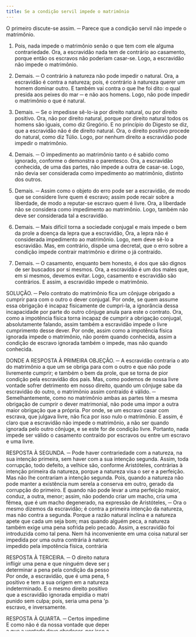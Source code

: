 ```yaml
---
title: Se a condição servil impede o matrimônio
---
```


O primeiro discute-se assim. ─ Parece que a condição servil não impede o matrimônio.  

1. Pois, nada impede o matrimônio senão o que tem com ele alguma contrariedade. Ora, a escravidão nada tem de contrário ao casamento, porque então os escravos não poderiam casar-se. Logo, a escravidão não impede o matrimônio.  

2. Demais. ─ O contrário à natureza não pode impedir o natural. Ora, a escravidão é contra a natureza; pois, é contrário à natureza querer um homem dominar outro. E também vai contra o que lhe foi dito: o qual presida aos peixes do mar ─ e não aos homens. Logo, não pode impedir o matrimônio o que é natural.  

3. Demais. ─ Se o impedisse sê-lo-ia por direito natural, ou por direito positivo. Ora, não por direito natural, porque por direito natural todos os homens são iguais, como diz Gregório. E no princípio do Digesto se diz, que a escravidão não é de direito natural. Ora, o direito positivo procede do natural, como diz Túlio. Logo, por nenhum direito a escravidão pode impedir o matrimônio.  

4. Demais. ─ O impedimento ao matrimônio tanto o é sabido como ignorado, conforme o demonstra o parentesco. Ora, a escravidão conhecida, de uma das partes, não impede a outra de casar-se. Logo, não devia ser considerada como impedimento ao matrimônio, distinto dos outros.  

5. Demais. ─ Assim como o objeto do erro pode ser a escravidão, de modo que se considere livre quem é escravo; assim pode recair sobre a liberdade, de modo a reputar-se escravo quem é livre. Ora, a liberdade não se considera como impedimento ao matrimônio. Logo, também não deve ser considerada tal a escravidão.  

6. Demais. ─ Mais difícil torna a sociedade conjugal e mais impede o bem da prole a doença da lepra que a escravidão, Ora, a lepra não é considerada impedimento ao matrimônio. Logo, nem deve sê-lo a escravidão.  Mas, em contrário, dispõe uma decretal, que o erro sobre a condição impede contrair matrimônio e dirime o já contraído.  

2. Demais. ─ O casamento, enquanto bem honesto, é dos que são dignos de ser buscados por si mesmos. Ora, a escravidão é um dos males que, em si mesmos, devemos evitar. Logo, casamento e escravidão são contrários. E assim, a escravidão impede o matrimônio.  

SOLUÇÃO. ─ Pelo contrato do matrimônio fica um cônjuge obrigado a cumprir para com o outro o dever conjugal. Por onde, se quem assume essa obrigação é incapaz fisicamente de cumpri-la, a ignorância dessa incapacidade por parte do outro cônjuge anula para este o contrato. Ora, como a impotência física torna incapaz de cumprir a obrigação conjugal, absolutamente falando, assim também a escravidão impede o livre cumprimento desse dever. Por onde, assim como a impotência física ignorada impede o matrimônio, não porém quando conhecida, assim a condição de escravo ignorada também o impede, mas não quando conhecida. 

DONDE A RESPOSTA À PRIMEIRA OBJEÇÃO. ─ A escravidão contraria o ato do matrimônio a que um se obriga para com o outro e que não pode livremente cumprir; e também o bem da prole, que se torna de pior condição pela escravidão dos pais. Mas, como podemos de nossa livre vontade sofrer detrimento em nosso direito, quando um cônjuge sabe da escravidão do outro, o matrimônio assim contraído é válido. ─ Semelhantemente, como no matrimônio ambas as partes têm a mesma obrigação de cumprir o dever matrimonial, não pode uma impor a outra maior obrigação que a própria. Por onde, se um escravo casar com escrava, que julgava livre, não fica por isso nulo o matrimônio. E assim, é claro que a escravidão não impede o matrimônio, a não ser quando ignorada pelo outro cônjuge, e se este for de condição livre. Portanto, nada impede ser válido o casamento contraído por escravos ou entre um escravo e uma livre.  

RESPOSTA À SEGUNDA. ─ Pode haver contrariedade com a natureza, na sua intenção primeira, sem haver com a sua intenção segunda. Assim, toda corrupção, todo defeito, a velhice são, conforme Aristóteles, contrárias à intenção primeira da natureza, porque a natureza visa o ser e a perfeição. Mas não lhe contrariam a intenção segunda. Pois, quando a natureza não pode manter a existência num serela a conserva em outro, gerado da corrupção do primeiro. E quando não pode levar a uma perfeição maior, conduz, a outra, menor; assim, não podendo criar um macho, cria uma fêmea, que é um macho degenerado, na expressão de Aristóteles, ─ Ora o mesmo dizemos da escravidão; é contra a primeira intenção da natureza, mas não contra a segunda. Porque a razão natural inclina e a natureza apete que cada um seja bom; mas quando alguém peca, a natureza também exige uma pena sofrida pelo pecado. Assim, a escravidão foi introduzida como tal pena. Nem há inconveniente em uma coisa natural ser impedida por uma outra contrária à natureza; assim, o matrimônio fica impedido pela impotência física, contrária à natureza, de modo referido.  

RESPOSTA À TERCEIRA. ─ O direito natural dita que a uma culpa se deve infligir uma pena e que ninguém deve ser punido sem culpa. Mas determinar a pena pela condição da pessoa e da culpa é de direito positivo. Por onde, a escravidão, que é uma pena, foi determinada pelo direito positivo e tem a sua origem em a natureza, como o determinado no indeterminado. E o mesmo direito positivo determinadamente estabeleceu, que a escravidão ignorada empidia o matrimônio, a fim de não ser ninguém punido sem culpa; pois, seria uma pena 'para a mulher ter um marido escravo, e inversamente.  

RESPOSTA À QUARTA. ─ Certos impedimentos tornam o matrimônio ilícito. E como não é da nossa vontade que depende o lícito ou o ilícito, mas da lei, a que a vontade deve obedecer, por isso a referida ignorância, que destrói o voluntário ou a ciência em nada contribuem para o matrimônio valer ou não. Impedimento tal é a afinidade ou o voto e outros semelhantes. Outros impedimentos porém tornam o matrimônio ineficaz, para o cumprimento do dever conjugal. Mas como da nossa vontade depende desistir do que nos é devido, por isso tais impedimentos, sendo conhecidos, não anulam o casamento, senão só quando a ignorância exclui o voluntário. Ora, tal impedimento é a escravidão e a impotência física. Mas, além do erro, admitem-se certos impedimentos especiais, porque de certo modo o são. Não se considera porém a mudança de pessoa como um impedimento especial diferente do erro, porque a pessoa que veio substituir a primeira não constitui um impedimento senão na intenção do contraente.  

RESPOSTA À QUINTA. ─ A liberdade não impede o ato do matrimônio, ainda mesmo quando ignorada.  

RESPOSTA À SEXTA. ─ A lepra não impede o matrimônio no seu ato principal; pois, os leprosos podem cumprir livremente o dever conjugal, embora tragam um certo gravame para o casamento, quanto aos seus efeitos secundários. Por isso não impede o matrimônio, como o impede a escravidão.